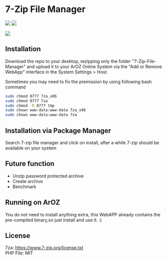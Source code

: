 # 7-Zip File Manager
<img src="https://img.shields.io/static/v1.svg?label=Language&message=PHP%20%20Javascript&color=purple"/> <img src="https://img.shields.io/static/v1.svg?label=Build&message=Pre-Release&color=blue"/>

<img src="https://dl.alanyeung.co/7zdemov1.png">

## Installation
Download the repo to your desktop, rezipping only the folder "7-Zip-File-Manager" and upload it to your ArOZ Online System via the "Add or Remove WebApp" interface in the System Settings > Host.

Sometimes you may need to fix the premission by using following bash command
```bash
sudo chmod 0777 7za_x86
sudo chmod 0777 7za
sudo chmod -R 0777 tmp
sudo chown www-data:www-data 7za_x86
sudo chown www-data:www-data 7za
```

## Installation via Package Manager
Search 7-zip file manager and click on install, after a while 7-zip should be available on your system

## Future function
- Unzip password protected archive
- Create archive
- Benchmark

## Running on ArOZ
You do not need to install anything extra, this WebAPP already contains the pre-compiled binary,so just install and use it. :)

## License
7za: https://www.7-zip.org/license.txt <br>
PHP File: MIT 
